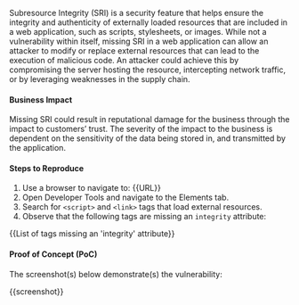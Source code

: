 Subresource Integrity (SRI) is a security feature that helps ensure the integrity and authenticity of externally loaded resources that are included in a web application, such as scripts, stylesheets, or images. While not a vulnerability within itself, missing SRI in a web application can allow an attacker to modify or replace external resources that can lead to the execution of malicious code. An attacker could achieve this by compromising the server hosting the resource, intercepting network traffic, or by leveraging weaknesses in the supply chain.

#### Business Impact

Missing SRI could result in reputational damage for the business through the impact to customers’ trust. The severity of the impact to the business is dependent on the sensitivity of the data being stored in, and transmitted by the application.

#### Steps to Reproduce

1. Use a browser to navigate to: {{URL}}
2. Open Developer Tools and navigate to the Elements tab.
3. Search for `<script>` and `<link>` tags that load external resources.
4. Observe that the following tags are missing an `integrity` attribute:

{{List of tags missing an 'integrity' attribute}}

#### Proof of Concept (PoC)

The screenshot(s) below demonstrate(s) the vulnerability:

{{screenshot}}
